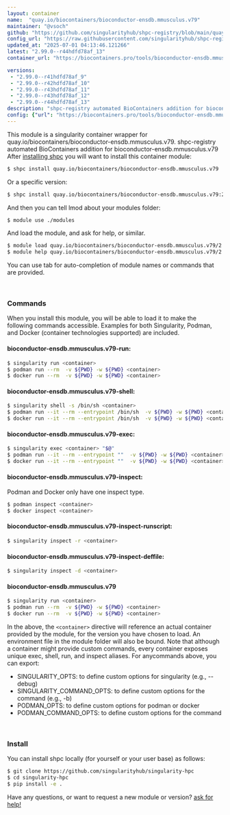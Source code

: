 ```yaml
---
layout: container
name:  "quay.io/biocontainers/bioconductor-ensdb.mmusculus.v79"
maintainer: "@vsoch"
github: "https://github.com/singularityhub/shpc-registry/blob/main/quay.io/biocontainers/bioconductor-ensdb.mmusculus.v79/container.yaml"
config_url: "https://raw.githubusercontent.com/singularityhub/shpc-registry/main/quay.io/biocontainers/bioconductor-ensdb.mmusculus.v79/container.yaml"
updated_at: "2025-07-01 04:13:46.121266"
latest: "2.99.0--r44hdfd78af_13"
container_url: "https://biocontainers.pro/tools/bioconductor-ensdb.mmusculus.v79"

versions:
 - "2.99.0--r41hdfd78af_9"
 - "2.99.0--r42hdfd78af_10"
 - "2.99.0--r43hdfd78af_11"
 - "2.99.0--r43hdfd78af_12"
 - "2.99.0--r44hdfd78af_13"
description: "shpc-registry automated BioContainers addition for bioconductor-ensdb.mmusculus.v79"
config: {"url": "https://biocontainers.pro/tools/bioconductor-ensdb.mmusculus.v79", "maintainer": "@vsoch", "description": "shpc-registry automated BioContainers addition for bioconductor-ensdb.mmusculus.v79", "latest": {"2.99.0--r44hdfd78af_13": "sha256:ec53c552b75fd5c6c1d89431a8c64ae01114a923a551d897ba73b0141541a018"}, "tags": {"2.99.0--r41hdfd78af_9": "sha256:5006b011fc92b873c6d3be411b7404fe11e2a2a45d3a7bd52e19116284957c32", "2.99.0--r42hdfd78af_10": "sha256:81949a0ab1b09243a445324e9d3143f394668d9e50368ed7fbe9bfc9d8c4a306", "2.99.0--r43hdfd78af_11": "sha256:7c1ca8052c2b88ee3e6c7229dfd1d43f4a5bf74d6665403de8f367504a8431e7", "2.99.0--r43hdfd78af_12": "sha256:39f75bf01d2976f38ed79ce4f394ae4ff51c322b79002f2c10a620ee49daa998", "2.99.0--r44hdfd78af_13": "sha256:ec53c552b75fd5c6c1d89431a8c64ae01114a923a551d897ba73b0141541a018"}, "docker": "quay.io/biocontainers/bioconductor-ensdb.mmusculus.v79"}
---
```


This module is a singularity container wrapper for quay.io/biocontainers/bioconductor-ensdb.mmusculus.v79.
shpc-registry automated BioContainers addition for bioconductor-ensdb.mmusculus.v79
After [installing shpc](#install) you will want to install this container module:


```bash
$ shpc install quay.io/biocontainers/bioconductor-ensdb.mmusculus.v79
```

Or a specific version:

```bash
$ shpc install quay.io/biocontainers/bioconductor-ensdb.mmusculus.v79:2.99.0--r44hdfd78af_13
```

And then you can tell lmod about your modules folder:

```bash
$ module use ./modules
```

And load the module, and ask for help, or similar.

```bash
$ module load quay.io/biocontainers/bioconductor-ensdb.mmusculus.v79/2.99.0--r44hdfd78af_13
$ module help quay.io/biocontainers/bioconductor-ensdb.mmusculus.v79/2.99.0--r44hdfd78af_13
```

You can use tab for auto-completion of module names or commands that are provided.

<br>

### Commands

When you install this module, you will be able to load it to make the following commands accessible.
Examples for both Singularity, Podman, and Docker (container technologies supported) are included.

#### bioconductor-ensdb.mmusculus.v79-run:

```bash
$ singularity run <container>
$ podman run --rm  -v ${PWD} -w ${PWD} <container>
$ docker run --rm  -v ${PWD} -w ${PWD} <container>
```

#### bioconductor-ensdb.mmusculus.v79-shell:

```bash
$ singularity shell -s /bin/sh <container>
$ podman run --it --rm --entrypoint /bin/sh  -v ${PWD} -w ${PWD} <container>
$ docker run --it --rm --entrypoint /bin/sh  -v ${PWD} -w ${PWD} <container>
```

#### bioconductor-ensdb.mmusculus.v79-exec:

```bash
$ singularity exec <container> "$@"
$ podman run --it --rm --entrypoint ""  -v ${PWD} -w ${PWD} <container> "$@"
$ docker run --it --rm --entrypoint ""  -v ${PWD} -w ${PWD} <container> "$@"
```

#### bioconductor-ensdb.mmusculus.v79-inspect:

Podman and Docker only have one inspect type.

```bash
$ podman inspect <container>
$ docker inspect <container>
```

#### bioconductor-ensdb.mmusculus.v79-inspect-runscript:

```bash
$ singularity inspect -r <container>
```

#### bioconductor-ensdb.mmusculus.v79-inspect-deffile:

```bash
$ singularity inspect -d <container>
```



#### bioconductor-ensdb.mmusculus.v79

```bash
$ singularity run <container>
$ podman run --rm  -v ${PWD} -w ${PWD} <container>
$ docker run --rm  -v ${PWD} -w ${PWD} <container>
```


In the above, the `<container>` directive will reference an actual container provided
by the module, for the version you have chosen to load. An environment file in the
module folder will also be bound. Note that although a container
might provide custom commands, every container exposes unique exec, shell, run, and
inspect aliases. For anycommands above, you can export:

 - SINGULARITY_OPTS: to define custom options for singularity (e.g., --debug)
 - SINGULARITY_COMMAND_OPTS: to define custom options for the command (e.g., -b)
 - PODMAN_OPTS: to define custom options for podman or docker
 - PODMAN_COMMAND_OPTS: to define custom options for the command

<br>

### Install

You can install shpc locally (for yourself or your user base) as follows:

```bash
$ git clone https://github.com/singularityhub/singularity-hpc
$ cd singularity-hpc
$ pip install -e .
```

Have any questions, or want to request a new module or version? [ask for help!](https://github.com/singularityhub/singularity-hpc/issues)